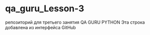 # qa_guru_Lesson-3
репозиторий для третьего занятия QA GURU PYTHON
Эта строка добавлена из интерфейса GitHub
